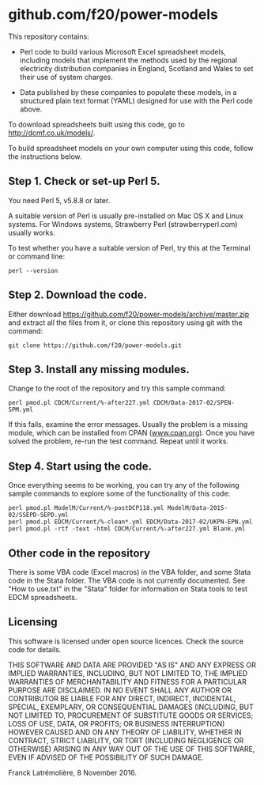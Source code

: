github.com/f20/power-models
===========================

This repository contains:

* Perl code to build various Microsoft Excel spreadsheet models, including
models that implement the methods used by the regional electricity distribution
companies in England, Scotland and Wales to set their use of system charges.

* Data published by these companies to populate these models, in a structured
plain text format (YAML) designed for use with the Perl code above.

To download spreadsheets built using this code, go to http://dcmf.co.uk/models/.

To build spreadsheet models on your own computer using this code, follow the
instructions below.

Step 1.  Check or set-up Perl 5.
--------------------------------

You need Perl 5, v5.8.8 or later.

A suitable version of Perl is usually pre-installed on Mac OS X and Linux
systems. For Windows systems, Strawberry Perl (strawberryperl.com) usually
works.

To test whether you have a suitable version of Perl, try this at the Terminal
or command line:

    perl --version

Step 2.  Download the code.
---------------------------

Either download https://github.com/f20/power-models/archive/master.zip and
extract all the files from it, or clone this repository using git with the
command:

    git clone https://github.com/f20/power-models.git

Step 3.  Install any missing modules.
-------------------------------------

Change to the root of the repository and try this sample command:

    perl pmod.pl CDCM/Current/%-after227.yml CDCM/Data-2017-02/SPEN-SPM.yml

If this fails, examine the error messages.  Usually the problem is a missing
module, which can be installed from CPAN (www.cpan.org).  Once you have solved
the problem, re-run the test command.  Repeat until it works.

Step 4.  Start using the code.
------------------------------

Once everything seems to be working, you can try any of the following sample
commands to explore some of the functionality of this code:

    perl pmod.pl ModelM/Current/%-postDCP118.yml ModelM/Data-2015-02/SSEPD-SEPD.yml
    perl pmod.pl EDCM/Current/%-clean*.yml EDCM/Data-2017-02/UKPN-EPN.yml
    perl pmod.pl -rtf -text -html CDCM/Current/%-after227.yml Blank.yml

Other code in the repository
----------------------------

There is some VBA code (Excel macros) in the VBA folder, and some Stata code in
the Stata folder. The VBA code is not currently documented. See "How to use.txt"
in the "Stata" folder for information on Stata tools to test EDCM spreadsheets.

Licensing
---------

This software is licensed under open source licences.
Check the source code for details.

THIS SOFTWARE AND DATA ARE PROVIDED "AS IS" AND ANY EXPRESS OR IMPLIED
WARRANTIES, INCLUDING, BUT NOT LIMITED TO, THE IMPLIED WARRANTIES OF
MERCHANTABILITY AND FITNESS FOR A PARTICULAR PURPOSE ARE DISCLAIMED. IN NO
EVENT SHALL ANY AUTHOR OR CONTRIBUTOR BE LIABLE FOR ANY DIRECT, INDIRECT,
INCIDENTAL, SPECIAL, EXEMPLARY, OR CONSEQUENTIAL DAMAGES (INCLUDING, BUT
NOT LIMITED TO, PROCUREMENT OF SUBSTITUTE GOODS OR SERVICES; LOSS OF USE,
DATA, OR PROFITS; OR BUSINESS INTERRUPTION) HOWEVER CAUSED AND ON ANY
THEORY OF LIABILITY, WHETHER IN CONTRACT, STRICT LIABILITY, OR TORT
(INCLUDING NEGLIGENCE OR OTHERWISE) ARISING IN ANY WAY OUT OF THE USE OF
THIS SOFTWARE, EVEN IF ADVISED OF THE POSSIBILITY OF SUCH DAMAGE.

Franck Latrémolière, 8 November 2016.
